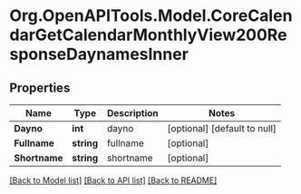 # Org.OpenAPITools.Model.CoreCalendarGetCalendarMonthlyView200ResponseDaynamesInner

## Properties

Name | Type | Description | Notes
------------ | ------------- | ------------- | -------------
**Dayno** | **int** | dayno | [optional] [default to null]
**Fullname** | **string** | fullname | [optional] 
**Shortname** | **string** | shortname | [optional] 

[[Back to Model list]](../README.md#documentation-for-models) [[Back to API list]](../README.md#documentation-for-api-endpoints) [[Back to README]](../README.md)


